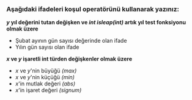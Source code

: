 ### Aşağıdaki ifadeleri koşul operatörünü kullanarak yazınız:

**_y_ yıl değerini tutan değişken ve _int isleap(int)_ artık yıl test fonksiyonu olmak üzere**
+ Şubat ayının gün sayısı değerinde olan ifade
+ Yılın gün sayısı olan ifade

**_x_ ve _y_ işaretli int türden  değişkenler olmak üzere**
+ _x_ ve _y_'nin büyüğü _(max)_
+ _x_ ve _y_'nin küçüğü _(min)_
+ _x_'in mutlak değeri _(abs)_
+ _x_'in işaret değeri _(signum)_
